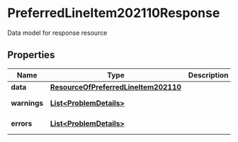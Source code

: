 

# PreferredLineItem202110Response

Data model for response resource

## Properties

| Name | Type | Description | Notes |
|------------ | ------------- | ------------- | -------------|
|**data** | [**ResourceOfPreferredLineItem202110**](ResourceOfPreferredLineItem202110.md) |  |  [optional] |
|**warnings** | [**List&lt;ProblemDetails&gt;**](ProblemDetails.md) |  |  [optional] [readonly] |
|**errors** | [**List&lt;ProblemDetails&gt;**](ProblemDetails.md) |  |  [optional] [readonly] |



